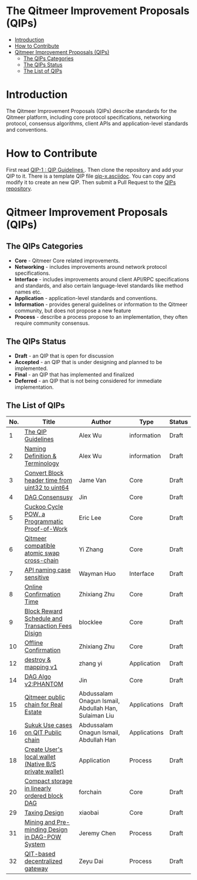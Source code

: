 # The Qitmeer Improvement Proposals (QIPs)

  * [Introduction](#introduction)
  * [How to Contribute](#how-to-contribute)
  * [Qitmeer Improvement Proposals (QIPs)](#Qitmeer-improvement-proposals-qips)
     * [The QIPs Categories](#the-qips-categories)
     * [The QIPs Status](#the-qips-status)
     * [The List of QIPs](#the-list-of-qips)

# Introduction
The Qitmeer Improvement Proposals (QIPs) describe standards for the Qitmeer platform, including core protocol specifications, networking protocol, consensus algorithms, client APIs and application-level standards and conventions.

# How to Contribute
First read [QIP-1 : QIP Guidelines ](qips/qip-0001.asciidoc). Then clone the repository and add your QIP to it. There is a template QIP file [qip-x.asciidoc](qips/qip-x.asciidoc). You can copy and modify it to create an new QIP. Then submit a Pull Request to the [QIPs repository](https://github.com/Qitmeer/qips).

# Qitmeer Improvement Proposals (QIPs)

## The QIPs Categories
  * **Core** - Qitmeer Core related improvements.
  * **Networking** - includes improvements around network protocol specifications.
  * **Interface** - includes improvements around client API/RPC specifications and standards, and also certain language-level standards like method names etc.
  * **Application** - application-level standards and conventions.
  * **Information** - provides general guidelines or information to the Qitmeer community, but does not propose a new feature
  * **Process** - describe a process propose to an implementation, they often require community consensus.

## The QIPs Status
  * **Draft** - an QIP that is open for discussion
  * **Accepted** - an QIP that is under designing and planned to be implemented.
  * **Final** - an QIP that has implemented and finalized
  * **Deferred** - an QIP that is not being considered for immediate implementation.

## The List of QIPs

| No. | Title                                                       | Author     | Type         | Status     |
|-----| ----------------------------------------------------------- | ---------- | ------------ | ---------- |
| 1   | [The QIP Guidelines](qips/qip-0001.asciidoc)                | Alex Wu    | information  | Draft      |
| 2   | [Naming Definition & Terminology](qips/qip-0002.asciidoc)   | Alex Wu    | information  | Draft      |
| 3   | [Convert Block header time from uint32 to uint64](qips/qip-0003.asciidoc) | Jame Van  | Core  | Draft      |
| 4   | [DAG Consensusy](qips/qip-0004.asciidoc)                                  | Jin       | Core  | Draft      |
| 5   | [Cuckoo Cycle POW, a Programmatic Proof-of-Work](qips/qip-0005.asciidoc)  | Eric Lee  | Core  | Draft      |
| 6   | [Qitmeer compatible atomic swap cross-chain](qips/qip-0006.asciidoc) | Yi Zhang | Core | Draft |
| 7   | [API naming case sensitive](qips/qip-0007.asciidoc)         | Wayman Huo  | Interface | Draft |
| 8   | [Online Confirmation Time](qips/qip-0008.asciidoc)         | Zhixiang Zhu  | Core | Draft |
| 9   | [Block Reward Schedule and Transaction Fees Disign](qips/qip-0009.asciidoc) | blocklee | Core | Draft|
| 10  | [Offline Confirmation](qips/qip-0010.asciidoc)         | Zhixiang Zhu  | Core | Draft |
| 12  | [destroy & mapping v1](qips/qip-0012.asciidoc)         | zhang yi  | Application | Draft |
| 14  | [DAG Algo v2:PHANTOM](qips/qip-0014.asciidoc)         | Jin  | Core | Draft |
| 15  | [Qitmeer public chain for Real Estate](qips/qip-0015.md) |Abdussalam Onagun Ismail, Abdullah Han, Sulaiman Liu | Applications | Draft|
| 16  | [Sukuk Use cases on QIT Public chain](qips/qip-0016.md) |Abdussalam Onagun Ismail, Abdullah Han | Applications | Draft|
| 18  | [Create User's local wallet (Native B/S private wallet)](qips/qip-0018.asciidoc) | Application | Process | Draft|
| 20   | [Compact storage in linearly ordered block DAG](qips/qip-0020.md) | forchain | Core | Draft|
| 29   | [Taxing Design](qips/qip-0029.md) | xiaobai | Core | Draft|
| 31  | [Mining and Pre-minding Design in DAG-POW System](qips/qip-0031.md)         | Jeremy Chen | Process | Draft |
| 32  | [QIT-based decentralized gateway](qips/qip-0032.md)         | Zeyu Dai | Process | Draft |


